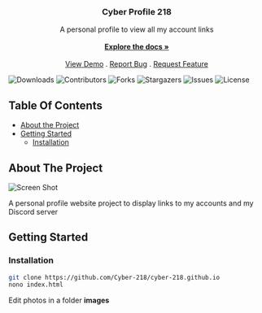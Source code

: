 <br/>
<p align="center">
  <h3 align="center">Cyber ​​Profile 218 </h3>

  <p align="center">
    A personal profile to view all my account links 
    <br/>
    <br/>
    <a href="https://github.com/cyber-218/cyber-218.github.io"><strong>Explore the docs »</strong></a>
    <br/>
    <br/>
    <a href="https://cyber-218.github.io/">View Demo</a>
    .
    <a href="https://github.com/cyber-218/cyber-218.github.io/issues">Report Bug</a>
    .
    <a href="https://github.com/cyber-218/cyber-218.github.io/issues">Request Feature</a>
  </p>
</p>

![Downloads](https://img.shields.io/github/downloads/cyber-218/cyber-218.github.io/total) ![Contributors](https://img.shields.io/github/contributors/cyber-218/cyber-218.github.io?color=dark-green) ![Forks](https://img.shields.io/github/forks/cyber-218/cyber-218.github.io?style=social) ![Stargazers](https://img.shields.io/github/stars/cyber-218/cyber-218.github.io?style=social) ![Issues](https://img.shields.io/github/issues/cyber-218/cyber-218.github.io) ![License](https://img.shields.io/github/license/cyber-218/cyber-218.github.io) 

## Table Of Contents

* [About the Project](#about-the-project)
* [Getting Started](#getting-started)
  * [Installation](#installation)
## About The Project

![Screen Shot](https://i.postimg.cc/KcCGR4sT/cyber-218-github-io-1024x768desktop-a0ae96.png)

A personal profile website project to display links to my accounts and my Discord server 

## Getting Started


### Installation

```sh
git clone https://github.com/Cyber-218/cyber-218.github.io
nono index.html
```
Edit photos in a folder **images**
